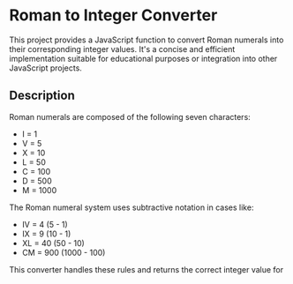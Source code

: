 # Roman to Integer Converter

This project provides a JavaScript function to convert Roman numerals into their corresponding integer values. It's a concise and efficient implementation suitable for educational purposes or integration into other JavaScript projects.

## Description

Roman numerals are composed of the following seven characters:

- I = 1  
- V = 5  
- X = 10  
- L = 50  
- C = 100  
- D = 500  
- M = 1000  

The Roman numeral system uses subtractive notation in cases like:
- IV = 4 (5 - 1)
- IX = 9 (10 - 1)
- XL = 40 (50 - 10)
- CM = 900 (1000 - 100)

This converter handles these rules and returns the correct integer value for
